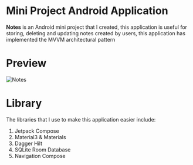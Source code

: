 # Mini Project Android Application
**Notes** is an Android mini project that I created, this application is useful for storing, deleting and updating notes created by users, this application has implemented the MVVM architectural pattern

# Preview
![Notes](https://github.com/ffaakkhhrrii/note_app/assets/92128638/3a70218f-0f58-4e0a-98a0-9877aa02e000)

# Library
The libraries that I use to make this application easier include:

1. Jetpack Compose
2. Material3 & Materials
3. Dagger Hilt
4. SQLite Room Database
5. Navigation Compose

